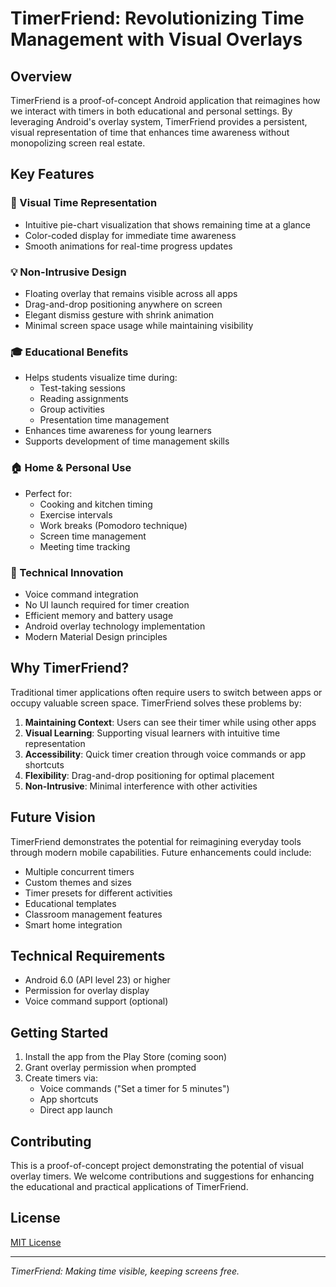 # TimerFriend: Revolutionizing Time Management with Visual Overlays

## Overview
TimerFriend is a proof-of-concept Android application that reimagines how we interact with timers in both educational and personal settings. By leveraging Android's overlay system, TimerFriend provides a persistent, visual representation of time that enhances time awareness without monopolizing screen real estate.

## Key Features

### 🎯 Visual Time Representation
- Intuitive pie-chart visualization that shows remaining time at a glance
- Color-coded display for immediate time awareness
- Smooth animations for real-time progress updates

### 💡 Non-Intrusive Design
- Floating overlay that remains visible across all apps
- Drag-and-drop positioning anywhere on screen
- Elegant dismiss gesture with shrink animation
- Minimal screen space usage while maintaining visibility

### 🎓 Educational Benefits
- Helps students visualize time during:
  - Test-taking sessions
  - Reading assignments
  - Group activities
  - Presentation time management
- Enhances time awareness for young learners
- Supports development of time management skills

### 🏠 Home & Personal Use
- Perfect for:
  - Cooking and kitchen timing
  - Exercise intervals
  - Work breaks (Pomodoro technique)
  - Screen time management
  - Meeting time tracking

### 🔧 Technical Innovation
- Voice command integration
- No UI launch required for timer creation
- Efficient memory and battery usage
- Android overlay technology implementation
- Modern Material Design principles

## Why TimerFriend?

Traditional timer applications often require users to switch between apps or occupy valuable screen space. TimerFriend solves these problems by:

1. **Maintaining Context**: Users can see their timer while using other apps
2. **Visual Learning**: Supporting visual learners with intuitive time representation
3. **Accessibility**: Quick timer creation through voice commands or app shortcuts
4. **Flexibility**: Drag-and-drop positioning for optimal placement
5. **Non-Intrusive**: Minimal interference with other activities

## Future Vision

TimerFriend demonstrates the potential for reimagining everyday tools through modern mobile capabilities. Future enhancements could include:

- Multiple concurrent timers
- Custom themes and sizes
- Timer presets for different activities
- Educational templates
- Classroom management features
- Smart home integration

## Technical Requirements

- Android 6.0 (API level 23) or higher
- Permission for overlay display
- Voice command support (optional)

## Getting Started

1. Install the app from the Play Store (coming soon)
2. Grant overlay permission when prompted
3. Create timers via:
   - Voice commands ("Set a timer for 5 minutes")
   - App shortcuts
   - Direct app launch

## Contributing

This is a proof-of-concept project demonstrating the potential of visual overlay timers. We welcome contributions and suggestions for enhancing the educational and practical applications of TimerFriend.

## License

[MIT License](LICENSE)

---

*TimerFriend: Making time visible, keeping screens free.*
